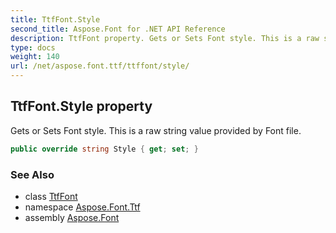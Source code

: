 ```yaml
---
title: TtfFont.Style
second_title: Aspose.Font for .NET API Reference
description: TtfFont property. Gets or Sets Font style. This is a raw string value provided by Font file
type: docs
weight: 140
url: /net/aspose.font.ttf/ttffont/style/
---
```

## TtfFont.Style property

Gets or Sets Font style. This is a raw string value provided by Font file.

```csharp
public override string Style { get; set; }
```

### See Also

* class [TtfFont](../)
* namespace [Aspose.Font.Ttf](../../ttffont/)
* assembly [Aspose.Font](../../../)


